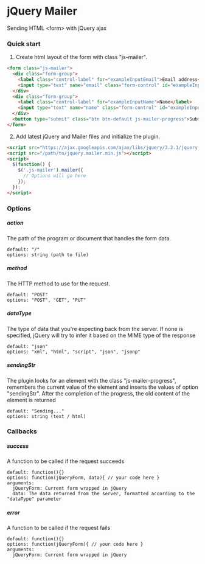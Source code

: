 # jQuery Mailer
Sending HTML 	&lt;form&gt; with jQuery ajax
### Quick start
1. Create html layout of the form with class "js-mailer".
```html
<form class="js-mailer">
  <div class="form-group">
    <label class="control-label" for="exampleInputEmail">Email address</label>
    <input type="text" name="email" class="form-control" id="exampleInputEmail" placeholder="Email">
  </div>
  <div class="form-group">
    <label class="control-label" for="exampleInputName">Name</label>
    <input type="text" name="name" class="form-control" id="exampleInputName" placeholder="Name">
  </div>
  <button type="submit" class="btn btn-default js-mailer-progress">Submit</button>
</form>
```
2. Add latest jQuery and Mailer files and initialize the plugin.
```html
<script src="https://ajax.googleapis.com/ajax/libs/jquery/3.2.1/jquery.min.js"></script>
<script src="/path/to/jquery.mailer.min.js"></script>
<script>
  $(function() {
    $('.js-mailer').mailer({
      // Options will go here
    });
  });
</script>
```
### Options
##### action
The path of the program or document that handles the form data.
```
default: "/"
options: string (path to file)
```
##### method
The HTTP method to use for the request.
```
default: "POST"
options: "POST", "GET", "PUT"
```
##### dataType
The type of data that you're expecting back from the server. If none is specified, jQuery will try to infer it based on the MIME type of the response
```
default: "json"
options: "xml", "html", "script", "json", "jsonp"
```
##### sendingStr
The plugin looks for an element with the class "js-mailer-progress", remembers the current value of the element and inserts the values of option "sendingStr". After the completion of the progress, the old content of the element is returned
```
default: "Sending..."
options: string (text / html)
```
### Callbacks
##### success
A function to be called if the request succeeds
```
default: function(){}
options: function(jQueryForm, data){ // your code here }
arguments:
  jQueryForm: Current form wrapped in jQuery
  data: The data returned from the server, formatted according to the "dataType" parameter
```
##### error
A function to be called if the request fails
```
default: function(){}
options: function(jQueryForm){ // your code here }
arguments:
  jQueryForm: Current form wrapped in jQuery
```
